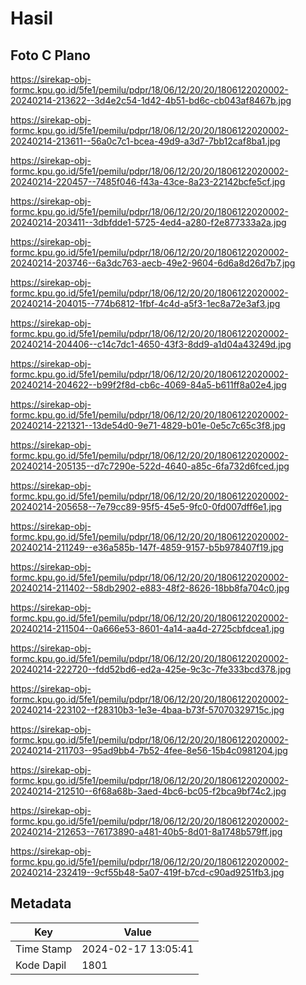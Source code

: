 # Hasil

## Foto C Plano

https://sirekap-obj-formc.kpu.go.id/5fe1/pemilu/pdpr/18/06/12/20/20/1806122020002-20240214-213622--3d4e2c54-1d42-4b51-bd6c-cb043af8467b.jpg

https://sirekap-obj-formc.kpu.go.id/5fe1/pemilu/pdpr/18/06/12/20/20/1806122020002-20240214-213611--56a0c7c1-bcea-49d9-a3d7-7bb12caf8ba1.jpg

https://sirekap-obj-formc.kpu.go.id/5fe1/pemilu/pdpr/18/06/12/20/20/1806122020002-20240214-220457--7485f046-f43a-43ce-8a23-22142bcfe5cf.jpg

https://sirekap-obj-formc.kpu.go.id/5fe1/pemilu/pdpr/18/06/12/20/20/1806122020002-20240214-203411--3dbfdde1-5725-4ed4-a280-f2e877333a2a.jpg

https://sirekap-obj-formc.kpu.go.id/5fe1/pemilu/pdpr/18/06/12/20/20/1806122020002-20240214-203746--6a3dc763-aecb-49e2-9604-6d6a8d26d7b7.jpg

https://sirekap-obj-formc.kpu.go.id/5fe1/pemilu/pdpr/18/06/12/20/20/1806122020002-20240214-204015--774b6812-1fbf-4c4d-a5f3-1ec8a72e3af3.jpg

https://sirekap-obj-formc.kpu.go.id/5fe1/pemilu/pdpr/18/06/12/20/20/1806122020002-20240214-204406--c14c7dc1-4650-43f3-8dd9-a1d04a43249d.jpg

https://sirekap-obj-formc.kpu.go.id/5fe1/pemilu/pdpr/18/06/12/20/20/1806122020002-20240214-204622--b99f2f8d-cb6c-4069-84a5-b611ff8a02e4.jpg

https://sirekap-obj-formc.kpu.go.id/5fe1/pemilu/pdpr/18/06/12/20/20/1806122020002-20240214-221321--13de54d0-9e71-4829-b01e-0e5c7c65c3f8.jpg

https://sirekap-obj-formc.kpu.go.id/5fe1/pemilu/pdpr/18/06/12/20/20/1806122020002-20240214-205135--d7c7290e-522d-4640-a85c-6fa732d6fced.jpg

https://sirekap-obj-formc.kpu.go.id/5fe1/pemilu/pdpr/18/06/12/20/20/1806122020002-20240214-205658--7e79cc89-95f5-45e5-9fc0-0fd007dff6e1.jpg

https://sirekap-obj-formc.kpu.go.id/5fe1/pemilu/pdpr/18/06/12/20/20/1806122020002-20240214-211249--e36a585b-147f-4859-9157-b5b978407f19.jpg

https://sirekap-obj-formc.kpu.go.id/5fe1/pemilu/pdpr/18/06/12/20/20/1806122020002-20240214-211402--58db2902-e883-48f2-8626-18bb8fa704c0.jpg

https://sirekap-obj-formc.kpu.go.id/5fe1/pemilu/pdpr/18/06/12/20/20/1806122020002-20240214-211504--0a666e53-8601-4a14-aa4d-2725cbfdcea1.jpg

https://sirekap-obj-formc.kpu.go.id/5fe1/pemilu/pdpr/18/06/12/20/20/1806122020002-20240214-222720--fdd52bd6-ed2a-425e-9c3c-7fe333bcd378.jpg

https://sirekap-obj-formc.kpu.go.id/5fe1/pemilu/pdpr/18/06/12/20/20/1806122020002-20240214-223102--f28310b3-1e3e-4baa-b73f-57070329715c.jpg

https://sirekap-obj-formc.kpu.go.id/5fe1/pemilu/pdpr/18/06/12/20/20/1806122020002-20240214-211703--95ad9bb4-7b52-4fee-8e56-15b4c0981204.jpg

https://sirekap-obj-formc.kpu.go.id/5fe1/pemilu/pdpr/18/06/12/20/20/1806122020002-20240214-212510--6f68a68b-3aed-4bc6-bc05-f2bca9bf74c2.jpg

https://sirekap-obj-formc.kpu.go.id/5fe1/pemilu/pdpr/18/06/12/20/20/1806122020002-20240214-212653--76173890-a481-40b5-8d01-8a1748b579ff.jpg

https://sirekap-obj-formc.kpu.go.id/5fe1/pemilu/pdpr/18/06/12/20/20/1806122020002-20240214-232419--9cf55b48-5a07-419f-b7cd-c90ad9251fb3.jpg


## Metadata

| Key        | Value               |
| ---------- | ------------------- |
| Time Stamp | 2024-02-17 13:05:41 |
| Kode Dapil | 1801                |



